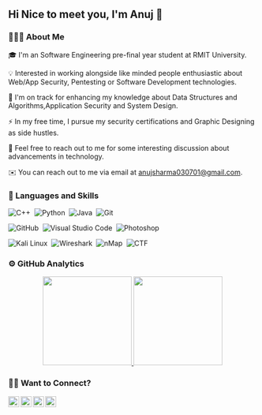 ## Hi Nice to meet you,  I'm Anuj 👋

### **👨🏻‍💻 About Me**

🎓 I'm an Software Engineering pre-final year student at RMIT University.

💡 Interested in working alongside like minded people enthusiastic about Web/App Security, Pentesting or Software Development technologies.

🌱 I'm on track for enhancing my knowledge about Data Structures and Algorithms,Application Security and System Design.

⚡ In my free time, I pursue my security certifications and Graphic Designing as side hustles.

💬 Feel free to reach out to me for some interesting discussion about advancements in technology.

✉️ You can reach out to me via email at anujsharma030701@gmail.com.
 
### 🔗 Languages and Skills 

![C++](https://img.shields.io/badge/-C++-05122A?style=flat&logo=C%2B%2B&logoColor=00599C)&nbsp;
![Python](https://img.shields.io/badge/-Python-05122A?style=flat&logo=python)&nbsp;
![Java](https://img.shields.io/badge/-Java-05122A?style=flat&logo=Java)&nbsp;
![Git](https://img.shields.io/badge/-Git-05122A?style=flat&logo=git)&nbsp;

![GitHub](https://img.shields.io/badge/-GitHub-05122A?style=flat&logo=github)&nbsp;
![Visual Studio Code](https://img.shields.io/badge/-Visual%20Studio%20Code-05122A?style=flat&logo=visual-studio-code&logoColor=007ACC)&nbsp;
![Photoshop](https://img.shields.io/badge/-Photoshop-05122A?style=flat&logo=adobe-photoshop)&nbsp;

![Kali Linux](https://img.shields.io/badge/-Kali%20Linux-05122A?style=flat&logo=Kali-Linux)&nbsp;
![Wireshark](https://img.shields.io/badge/-Wireshark-05122A?style=flat&logo=Wireshark)&nbsp;
![nMap](https://img.shields.io/badge/-Nmap-05122A?style=flat&logo=Nmap)&nbsp;
![CTF](https://img.shields.io/badge/-CTF-05122A?style=flat&logo=CTF)&nbsp;

### ⚙️ GitHub Analytics
<p align="center">
<a href="https://github.com/Anujsharma0307">
  <img height="180em" src="https://github-readme-stats-eight-theta.vercel.app/api?username=Anujsharma0307&show_icons=true&theme=algolia&include_all_commits=true&count_private=true"/>
  <img height="180em" src="https://github-readme-stats-eight-theta.vercel.app/api/top-langs/?username=Anujsharma0307&layout=compact&langs_count=8&theme=algolia"/>
</a>
</p>

### 🤝🏻 Want to Connect?
<p align="center">
<a href="https://www.linkedin.com/in/anujsharma3/">
  <img align="left" alt="Anuj's LinkedIn" width="22px" src="https://image.flaticon.com/icons/png/512/1409/1409945.png" />
</a>
<a href="https://github.com/Anujsharma0307">
  <img align="left" alt="Anuj's GitHub" width="22px" src="https://cdn-icons-png.flaticon.com/512/270/270798.png" />
</a>
<a href="https://www.instagram.com/anuj.sharma_3/">
  <img align="left" alt="Anuj's Instagram" width="22px" src="https://image.flaticon.com/icons/png/512/1409/1409946.png" />
</a>
<a href="https://www.facebook.com/anujsharma307/">
  <img align="left" alt="Anuj's Facebook" width="22px" src="https://image.flaticon.com/icons/png/512/1409/1409943.png" />
</a>
